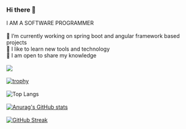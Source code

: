### Hi there 👋

I AM A SOFTWARE PROGRAMMER<br>
<br>
🔭 I’m currently working on spring boot and angular framework based projects<br>
🌱 I like to learn new tools and technology<br>
💬 I am open to share my knowledge
<br>
<br>
![](https://komarev.com/ghpvc/?username=your-github-Mohammadhussain257&style=for-the-badge)
<br>
<br>
[![trophy](https://github-profile-trophy.vercel.app/?username=Mohammadhussain257&theme=onedark)](https://github.com/ryo-ma/github-profile-trophy)
<br>
<br>
![Top Langs](https://github-readme-stats.vercel.app/api/top-langs/?username=Mohammadhussain257&theme=tokyonight)
<br>
<br>
[![Anurag's GitHub stats](https://github-readme-stats.vercel.app/api?username=Mohammadhussain257&show_icons=true&theme=dark)](https://github.com/anuraghazra/github-readme-stats)
<br>
<br>
[![GitHub Streak](https://github-readme-streak-stats.herokuapp.com/?user=Mohammadhussain257&theme=dark)](https://git.io/streak-stats)
<br>
<br>

<!--
**Mohammadhussain257/Mohammadhussain257** is a ✨ _special_ ✨ repository because its `README.md` (this file) appears on your GitHub profile.

Here are some ideas to get you started:

- 🔭 I’m currently working on ...
- 🌱 I’m currently learning ...
- 👯 I’m looking to collaborate on ...
- 🤔 I’m looking for help with ...
- 💬 Ask me about ...
- 📫 How to reach me: ...
- 😄 Pronouns: ...
- ⚡ Fun fact: ...
-->
